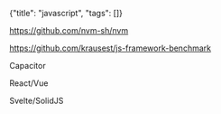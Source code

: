 {"title": "javascript", "tags": []}

https://github.com/nvm-sh/nvm

https://github.com/krausest/js-framework-benchmark

Capacitor

React/Vue

Svelte/SolidJS


